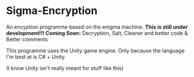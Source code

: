 # Sigma-Encryption
An encyption programme based on the enigma machine.
<b> This is still under development!!! </b>
<b>Coming Soon:</b>
Decryption, Salt, Cleaner and better code & Better comments


This programme uses the Unity game engine. Only because the language I'm best at is C# + Unity.

(I know Unity isn't really meant for stuff like this)






